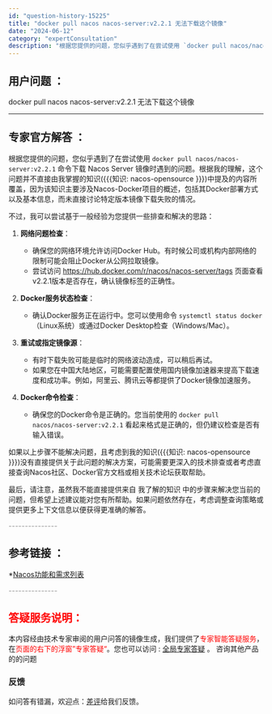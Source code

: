 ```yaml
---
id: "question-history-15225"
title: "docker pull nacos nacos-server:v2.2.1 无法下载这个镜像"
date: "2024-06-12"
category: "expertConsultation"
description: "根据您提供的问题，您似乎遇到了在尝试使用 `docker pull nacos/nacos-server:v2.2.1` 命令下载 Nacos Server 镜像时遇到的问题。根据我的理解，这个问题并不直接由我掌握的知识(知识: nacos-opensource )中提及的内容所覆盖，因为该知识主要"
---
```


## 用户问题 ： 
 docker pull nacos nacos-server:v2.2.1 无法下载这个镜像  

---------------
## 专家官方解答 ：

根据您提供的问题，您似乎遇到了在尝试使用 `docker pull nacos/nacos-server:v2.2.1` 命令下载 Nacos Server 镜像时遇到的问题。根据我的理解，这个问题并不直接由我掌握的知识({{{知识: nacos-opensource }}})中提及的内容所覆盖，因为该知识主要涉及Nacos-Docker项目的概述，包括其Docker部署方式以及基本信息，而未直接讨论特定版本镜像下载失败的情况。

不过，我可以尝试基于一般经验为您提供一些排查和解决的思路：

1. **网络问题检查**：
   - 确保您的网络环境允许访问Docker Hub。有时候公司或机构内部网络的限制可能会阻止Docker从公网拉取镜像。
   - 尝试访问 https://hub.docker.com/r/nacos/nacos-server/tags 页面查看v2.2.1版本是否存在，确认镜像标签的正确性。

2. **Docker服务状态检查**：
   - 确认Docker服务正在运行中。您可以使用命令 `systemctl status docker`（Linux系统）或通过Docker Desktop检查（Windows/Mac）。

3. **重试或指定镜像源**：
   - 有时下载失败可能是临时的网络波动造成，可以稍后再试。
   - 如果您在中国大陆地区，可能需要配置使用国内镜像加速器来提高下载速度和成功率。例如，阿里云、腾讯云等都提供了Docker镜像加速服务。

4. **Docker命令检查**：
   - 确保您的Docker命令是正确的。您当前使用的 `docker pull nacos/nacos-server:v2.2.1` 看起来格式是正确的，但仍建议检查是否有输入错误。

如果以上步骤不能解决问题，且考虑到我的知识({{{知识: nacos-opensource }}})没有直接提供关于此问题的解决方案，可能需要更深入的技术排查或者考虑直接查询Nacos社区、Docker官方文档或相关技术论坛获取帮助。

最后，请注意，虽然我不能直接提供来自 我了解的知识 中的步骤来解决您当前的问题，但希望上述建议能对您有所帮助。如果问题依然存在，考虑调整查询策略或提供更多上下文信息以便获得更准确的解答。


<font color="#949494">---------------</font> 


## 参考链接 ：

*[Nacos功能和需求列表](https://nacos.io/docs/latest/archive/feature-list)


 <font color="#949494">---------------</font> 
 


## <font color="#FF0000">答疑服务说明：</font> 

本内容经由技术专家审阅的用户问答的镜像生成，我们提供了<font color="#FF0000">专家智能答疑服务</font>，在<font color="#FF0000">页面的右下的浮窗”专家答疑“</font>。您也可以访问 : [全局专家答疑](https://answer.opensource.alibaba.com/docs/intro) 。 咨询其他产品的的问题

### 反馈
如问答有错漏，欢迎点：[差评](https://ai.nacos.io/user/feedbackByEnhancerGradePOJOID?enhancerGradePOJOId=15248)给我们反馈。
